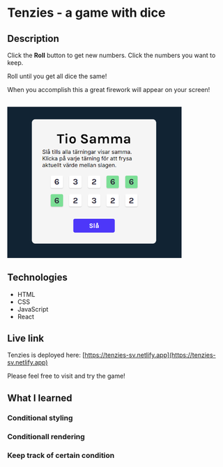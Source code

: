 # Tenzies - a game with dice

## Description
Click the **Roll** button to get new numbers. Click the numbers you want to keep.

Roll until you get all dice the same!

When you accomplish this a great firework will appear on your screen!

<br/>
<img src="./tenzies-sv-big.png" alt="Screenshot of Tenzies game." width="400px"/>

## Technologies
- HTML
- CSS
- JavaScript
- React

## Live link
Tenzies is deployed here:
[https://tenzies-sv.netlify.app](https://tenzies-sv.netlify.app)

Please feel free to visit and try the game!

## What I learned
### Conditional styling

### Conditionall rendering

### Keep track of certain condition
